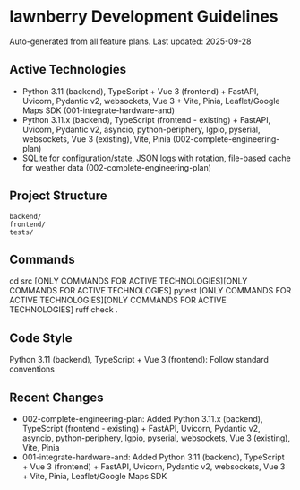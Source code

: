 # lawnberry Development Guidelines

Auto-generated from all feature plans. Last updated: 2025-09-28

## Active Technologies
- Python 3.11 (backend), TypeScript + Vue 3 (frontend) + FastAPI, Uvicorn, Pydantic v2, websockets, Vue 3 + Vite, Pinia, Leaflet/Google Maps SDK (001-integrate-hardware-and)
- Python 3.11.x (backend), TypeScript (frontend - existing) + FastAPI, Uvicorn, Pydantic v2, asyncio, python-periphery, lgpio, pyserial, websockets, Vue 3 (existing), Vite, Pinia (002-complete-engineering-plan)
- SQLite for configuration/state, JSON logs with rotation, file-based cache for weather data (002-complete-engineering-plan)

## Project Structure
```
backend/
frontend/
tests/
```

## Commands
cd src [ONLY COMMANDS FOR ACTIVE TECHNOLOGIES][ONLY COMMANDS FOR ACTIVE TECHNOLOGIES] pytest [ONLY COMMANDS FOR ACTIVE TECHNOLOGIES][ONLY COMMANDS FOR ACTIVE TECHNOLOGIES] ruff check .

## Code Style
Python 3.11 (backend), TypeScript + Vue 3 (frontend): Follow standard conventions

## Recent Changes
- 002-complete-engineering-plan: Added Python 3.11.x (backend), TypeScript (frontend - existing) + FastAPI, Uvicorn, Pydantic v2, asyncio, python-periphery, lgpio, pyserial, websockets, Vue 3 (existing), Vite, Pinia
- 001-integrate-hardware-and: Added Python 3.11 (backend), TypeScript + Vue 3 (frontend) + FastAPI, Uvicorn, Pydantic v2, websockets, Vue 3 + Vite, Pinia, Leaflet/Google Maps SDK

<!-- MANUAL ADDITIONS START -->
<!-- MANUAL ADDITIONS END -->
